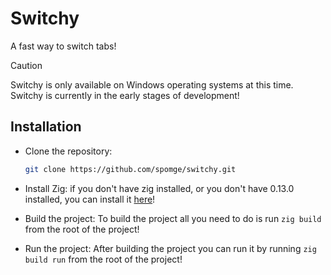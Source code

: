 # Switchy
A fast way to switch tabs!

> [!CAUTION]
> Switchy is only available on Windows operating systems at this time.
> Switchy is currently in the early stages of development!


## Installation

- Clone the repository:
   ```bash
   git clone https://github.com/spomge/switchy.git
   ```

- Install Zig:
    if you don't have zig installed, or you don't have 0.13.0 installed, you can install it [here](https://ziglang.org/download/)!

- Build the project: 
    To build the project all you need to do is run `zig build` from the root of the project!

- Run the project:
    After building the project you can run it by running `zig build run` from the root of the project!
    